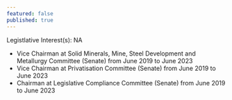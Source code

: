 ```yaml
---
featured: false
published: true
---
```

Legistlative Interest(s): NA

* Vice Chairman at Solid Minerals, Mine, Steel Development and Metallurgy Committee (Senate) from June 2019 to June 2023
* Vice Chairman at Privatisation Committee (Senate) from June 2019 to June 2023
* Chairman at Legislative Compliance Committee (Senate) from June 2019 to June 2023
